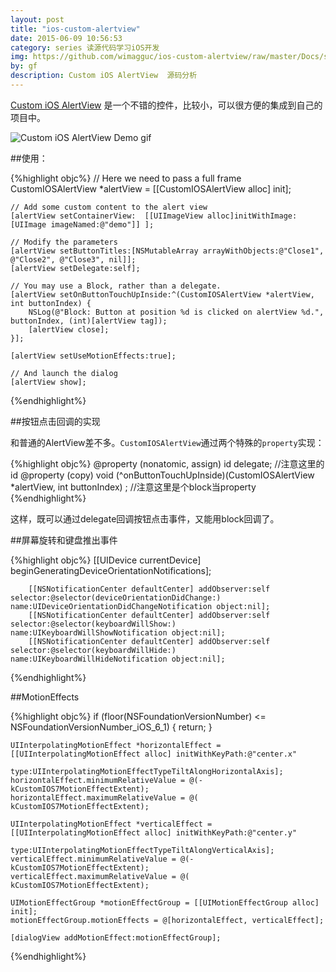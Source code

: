 ```yaml
---
layout: post
title: "ios-custom-alertview"
date: 2015-06-09 10:56:53
category: series 读源代码学习iOS开发
img: https://github.com/wimagguc/ios-custom-alertview/raw/master/Docs/screen.png
by: gf
description: Custom iOS AlertView  源码分析
---
```

[Custom iOS AlertView](https://github.com/wimagguc/ios-custom-alertview) 是一个不错的控件，比较小，可以很方便的集成到自己的项目中。

![Custom iOS AlertView Demo gif](https://github.com/wimagguc/ios-custom-alertview/raw/master/Docs/screen.png)

##使用：

{%highlight objc%}
  // Here we need to pass a full frame
    CustomIOSAlertView *alertView = [[CustomIOSAlertView alloc] init];

    // Add some custom content to the alert view
    [alertView setContainerView:  [[UIImageView alloc]initWithImage:[UIImage imageNamed:@"demo"]] ];

    // Modify the parameters
    [alertView setButtonTitles:[NSMutableArray arrayWithObjects:@"Close1", @"Close2", @"Close3", nil]];
    [alertView setDelegate:self];
    
    // You may use a Block, rather than a delegate.
    [alertView setOnButtonTouchUpInside:^(CustomIOSAlertView *alertView, int buttonIndex) {
        NSLog(@"Block: Button at position %d is clicked on alertView %d.", buttonIndex, (int)[alertView tag]);
        [alertView close];
    }];
    
    [alertView setUseMotionEffects:true];

    // And launch the dialog
    [alertView show];
{%endhighlight%}

##按钮点击回调的实现

和普通的AlertView差不多。`CustomIOSAlertView`通过两个特殊的`property`实现：

{%highlight objc%}
@property (nonatomic, assign) id<CustomIOSAlertViewDelegate> delegate;
//注意这里的id<CustomIOSAlertViewDelegate> 
@property (copy) void (^onButtonTouchUpInside)(CustomIOSAlertView *alertView, int buttonIndex) ;
//注意这里是个block当property
{%endhighlight%}

这样，既可以通过delegate回调按钮点击事件，又能用block回调了。

##屏幕旋转和键盘推出事件

{%highlight objc%}
		[[UIDevice currentDevice] beginGeneratingDeviceOrientationNotifications];

        [[NSNotificationCenter defaultCenter] addObserver:self selector:@selector(deviceOrientationDidChange:) name:UIDeviceOrientationDidChangeNotification object:nil];
        [[NSNotificationCenter defaultCenter] addObserver:self selector:@selector(keyboardWillShow:) name:UIKeyboardWillShowNotification object:nil];
        [[NSNotificationCenter defaultCenter] addObserver:self selector:@selector(keyboardWillHide:) name:UIKeyboardWillHideNotification object:nil];
{%endhighlight%}

##MotionEffects

{%highlight objc%}
if (floor(NSFoundationVersionNumber) <= NSFoundationVersionNumber_iOS_6_1) {
        return;
    }

    UIInterpolatingMotionEffect *horizontalEffect = [[UIInterpolatingMotionEffect alloc] initWithKeyPath:@"center.x"
                                                                                                    type:UIInterpolatingMotionEffectTypeTiltAlongHorizontalAxis];
    horizontalEffect.minimumRelativeValue = @(-kCustomIOS7MotionEffectExtent);
    horizontalEffect.maximumRelativeValue = @( kCustomIOS7MotionEffectExtent);

    UIInterpolatingMotionEffect *verticalEffect = [[UIInterpolatingMotionEffect alloc] initWithKeyPath:@"center.y"
                                                                                                  type:UIInterpolatingMotionEffectTypeTiltAlongVerticalAxis];
    verticalEffect.minimumRelativeValue = @(-kCustomIOS7MotionEffectExtent);
    verticalEffect.maximumRelativeValue = @( kCustomIOS7MotionEffectExtent);

    UIMotionEffectGroup *motionEffectGroup = [[UIMotionEffectGroup alloc] init];
    motionEffectGroup.motionEffects = @[horizontalEffect, verticalEffect];

    [dialogView addMotionEffect:motionEffectGroup];
{%endhighlight%}
